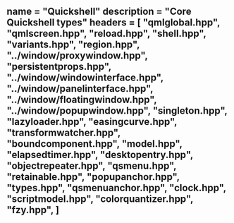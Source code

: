 name = "Quickshell"
description = "Core Quickshell types"
headers = [
	"qmlglobal.hpp",
	"qmlscreen.hpp",
	"reload.hpp",
	"shell.hpp",
	"variants.hpp",
	"region.hpp",
	"../window/proxywindow.hpp",
	"persistentprops.hpp",
	"../window/windowinterface.hpp",
	"../window/panelinterface.hpp",
	"../window/floatingwindow.hpp",
	"../window/popupwindow.hpp",
	"singleton.hpp",
	"lazyloader.hpp",
	"easingcurve.hpp",
	"transformwatcher.hpp",
	"boundcomponent.hpp",
	"model.hpp",
	"elapsedtimer.hpp",
	"desktopentry.hpp",
	"objectrepeater.hpp",
	"qsmenu.hpp",
	"retainable.hpp",
	"popupanchor.hpp",
	"types.hpp",
	"qsmenuanchor.hpp",
	"clock.hpp",
	"scriptmodel.hpp",
	"colorquantizer.hpp",
	"fzy.hpp",
]
-----
